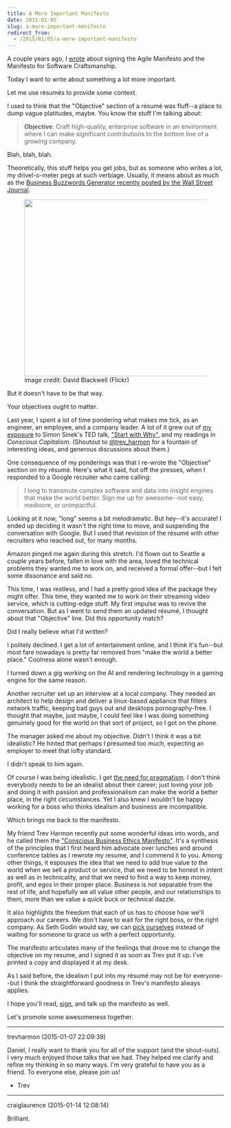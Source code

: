 ```yaml
---
title: A More Important Manifesto
date: 2015-01-05
slug: a-more-important-manifesto
redirect_from:
  - /2015/01/05/a-more-important-manifesto
---
```


A couple years ago, I <a title="Manifestos" href="manifestos.md">wrote</a> about signing the Agile Manifesto and the Manifesto for Software Craftsmanship.

Today I want to write about something a lot more important.

Let me use résumés to provide some context.

I used to think that the "Objective" section of a résumé was fluff--a place to dump vague platitudes, maybe. You know the stuff I'm talking about:
<blockquote><strong>Objective</strong>: Craft high-quality, enterprise software in an environment where I can make significant contributions to the bottom line of a growing company.</blockquote>
Blah, blah, blah.

Theoretically, this stuff helps you get jobs, but as someone who writes a lot, my drivel-o-meter pegs at such verbiage. Usually, it means about as much as the <a href="http://projects.wsj.com/buzzwords2014/" target="_blank">Business Buzzwords Generator recently posted by the Wall Street Journal</a>.

<figure><img class="" src="https://farm8.staticflickr.com/7256/6922749580_c17ac1b67d.jpg" alt="" width="500" height="411" /><figcaption>image credit: David Blackwell (Flickr)</figcaption></figure>

But it doesn't have to be that way.

Your objectives ought to matter.

<!--more-->

Last year, I spent a lot of time pondering what makes me tick, as an engineer, an employee, and a company leader. A lot of it grew out of <a title="Why" href="why.md">my exposure</a> to Simon Sinek's TED talk, <a href="http://www.ted.com/talks/simon_sinek_how_great_leaders_inspire_action?language=en" target="_blank">"Start with Why"</a>, and my readings in <em>Conscious Capitalism</em>. (Shoutout to <a href="http://dld.me" target="_blank">@trev_harmon</a> for a fountain of interesting ideas, and generous discussions about them.)

One consequence of my ponderings was that I re-wrote the "Objective" section on my résumé. Here's what it said, hot off the presses, when I responded to a Google recruiter who came calling:
<blockquote>I long to transmute complex software and data into insight engines that make the world better. Sign me up for awesome--not easy, mediocre, or unimpactful.</blockquote>
Looking at it now, "long" seems a bit melodramatic. But hey--it's accurate! I ended up deciding it wasn't the right time to move, and suspending the conversation with Google. But I used that revision of the résumé with other recruiters who reached out, for many months.

Amazon pinged me again during this stretch. I'd flown out to Seattle a couple years before, fallen in love with the area, loved the technical problems they wanted me to work on, and received a formal offer--but I felt some dissonance and said no.

This time, I was restless, and I had a pretty good idea of the package they might offer. This time, they wanted me to work on their streaming video service, which is cutting-edge stuff. My first impulse was to revive the conversation. But as I went to send them an updated résumé, I thought about that "Objective" line. Did this opportunity match?

Did I really believe what I'd written?

I politely declined. I get a lot of entertainment online, and I think it's fun--but most fare nowadays is pretty far removed from "make the world a better place." Coolness alone wasn't enough.

I turned down a gig working on the AI and rendering technology in a gaming engine for the same reason.

Another recruiter set up an interview at a local company. They needed an architect to help design and deliver a linux-based appliance that filters network traffic, keeping bad guys out and desktops pornography-free. I thought that maybe, just maybe, I could feel like I was doing something genuinely good for the world on that sort of project, so I got on the phone.

The manager asked me about my objective. Didn't I think it was a bit idealistic? He hinted that perhaps I presumed too much, expecting an employer to meet that lofty standard.

I didn't speak to him again.

Of course I was being idealistic. I get <a title="Earned Pragmatism" href="earned-pragmatism.md">the need for pragmatism</a>. I don't think everybody needs to be an idealist about their career; just loving your job and doing it with passion and professionalism can make the world a better place, in the right circumstances. Yet I also knew I wouldn't be happy working for a boss who thinks idealism and business are incompatible.

Which brings me back to the manifesto.

My friend Trev Harmon recently put some wonderful ideas into words, and he called them the <a title="Conscious Business Ethics Manifesto" href="http://trevharmon.com/standard-of-business/" target="_blank">"Conscious Business Ethics Manifesto"</a>. It's a synthesis of the principles that I first heard him advocate over lunches and around conference tables as I rewrote my resume, and I commend it to you. Among other things, it espouses the idea that we need to add true value to the world when we sell a product or service, that we need to be honest in intent as well as in technicality, and that we need to find a way to keep money, profit, and egos in their proper place. Business is not separable from the rest of life, and hopefully we all value other people, and our relationships to them, more than we value a quick buck or technical dazzle.

It also highlights the freedom that each of us has to choose how we'll approach our careers. We don't have to wait for the right boss, or the right company. As Seth Godin would say, we can <a href="http://sethgodin.typepad.com/seths_blog/2011/03/reject-the-tyranny-of-being-picked-pick-yourself.html" target="_blank">pick ourselves</a> instead of waiting for someone to grace us with a perfect opportunity.

The manifesto articulates many of the feelings that drove me to change the objective on my resume, and I signed it as soon as Trev put it up. I've printed a copy and displayed it at my desk.

As I said before, the idealism I put into my résumé may not be for everyone--but I think the straightforward goodness in Trev's manifesto always applies.

I hope you'll read, <a title="Sign the Conscious Business Ethics Manifesto" href="http://trevharmon.com/conscious-business-ethics/sign-the-manifesto/" target="_blank">sign</a>, and talk up the manifesto as well.

Let's promote some awesomeness together.

---

trevharmon (2015-01-07 22:09:39)

Daniel,
I really want to thank you for all of the support (and the shout-outs). I very much enjoyed those talks that we had. They helped me clarify and refine my thinking in so many ways. I'm very grateful to have you as a friend. To everyone else, please join us!
- Trev

---

craiglaurence (2015-01-14 12:08:14)

Brilliant.
